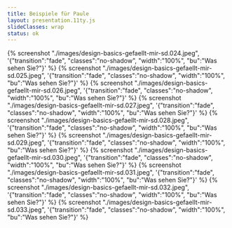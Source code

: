 ```yaml
---
title: Beispiele für Paule
layout: presentation.11ty.js
slideClasses: wrap
status: ok
---
```


{% screenshot "./images/design-basics-gefaellt-mir-sd.024.jpeg", '{"transition":"fade", "classes":"no-shadow", "width":"100%", "bu":"Was sehen Sie?"}' %}
{% screenshot "./images/design-basics-gefaellt-mir-sd.025.jpeg", '{"transition":"fade", "classes":"no-shadow", "width":"100%", "bu":"Was sehen Sie?"}' %}
{% screenshot "./images/design-basics-gefaellt-mir-sd.026.jpeg", '{"transition":"fade", "classes":"no-shadow", "width":"100%", "bu":"Was sehen Sie?"}' %}
{% screenshot "./images/design-basics-gefaellt-mir-sd.027.jpeg", '{"transition":"fade", "classes":"no-shadow", "width":"100%", "bu":"Was sehen Sie?"}' %}
{% screenshot "./images/design-basics-gefaellt-mir-sd.028.jpeg", '{"transition":"fade", "classes":"no-shadow", "width":"100%", "bu":"Was sehen Sie?"}' %}
{% screenshot "./images/design-basics-gefaellt-mir-sd.029.jpeg", '{"transition":"fade", "classes":"no-shadow", "width":"100%", "bu":"Was sehen Sie?"}' %}
{% screenshot "./images/design-basics-gefaellt-mir-sd.030.jpeg", '{"transition":"fade", "classes":"no-shadow", "width":"100%", "bu":"Was sehen Sie?"}' %}
{% screenshot "./images/design-basics-gefaellt-mir-sd.031.jpeg", '{"transition":"fade", "classes":"no-shadow", "width":"100%", "bu":"Was sehen Sie?"}' %}
{% screenshot "./images/design-basics-gefaellt-mir-sd.032.jpeg", '{"transition":"fade", "classes":"no-shadow", "width":"100%", "bu":"Was sehen Sie?"}' %}
{% screenshot "./images/design-basics-gefaellt-mir-sd.033.jpeg", '{"transition":"fade", "classes":"no-shadow", "width":"100%", "bu":"Was sehen Sie?"}' %}